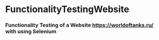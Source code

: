 # FunctionalityTestingWebsite
### Functionality Testing of a Website https://worldoftanks.ru/ with using Selenium

